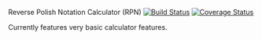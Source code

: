 Reverse Polish Notation Calculator (RPN)
[![Build Status](https://travis-ci.org/githabibi/c4cs-w18-rpn.svg?branch=master)](https://travis-ci.org/githabibi/c4cs-w18-rpn)
[![Coverage Status](https://coveralls.io/repos/github/githabibi/c4cs-w18-rpn/badge.svg?branch=master)](https://coveralls.io/github/githabibi/c4cs-w18-rpn?branch=master)

Currently features very basic calculator features.
